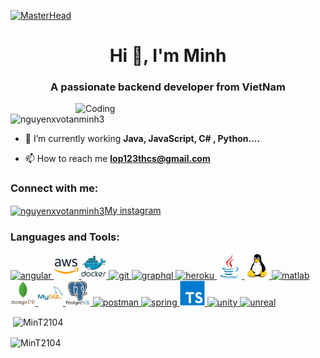 [![MasterHead](https://developers.giphy.com/branch/master/static/api-512d36c09662682717108a38bbb5c57d.gif)](https://rishavchanda.io)
<h1 align="center">Hi 👋, I'm Minh</h1>
<h3 align="center">A passionate backend developer from VietNam</h3>
<img align="right" alt="Coding" width="400" src="https://i.pinimg.com/564x/d3/f0/70/d3f07076d8260b0462bb136a6c2f869f.jpg">

<p align="left"> <img src="https://w7.pngwing.com/pngs/51/881/png-transparent-programmer-source-code-computer-computer-computer-program-computer-programming-thumbnail.png" alt="nguyenxvotanminh3" /> </p>


- 🌱 I’m currently working **Java, JavaScript, C# , Python....**

- 📫 How to reach me **lop123thcs@gmail.com**

<h3 align="left">Connect with me:</h3>
<p align="left">
<a href="https://www.instagram.com/nvtanminh/" target="blank"><img align="center" src="https://instagram.fsgn8-2.fna.fbcdn.net/v/t51.2885-19/424476846_922997592760248_309143479030386687_n.jpg?stp=dst-jpg_s150x150&_nc_ht=instagram.fsgn8-2.fna.fbcdn.net&_nc_cat=100&_nc_ohc=wEtDGbtTgugAX8KcACR&edm=ACWDqb8BAAAA&ccb=7-5&oh=00_AfB5N0puAueTllO84yUGMhUH2jTkBGhbOVXDCdpqjguxbg&oe=65C0FD78&_nc_sid=ee9879" alt="nguyenxvotanminh3" height="30" width="40" />My instagram</a>
</p>

<h3 align="left">Languages and Tools:</h3>
<p align="left"> <a href="https://angular.io" target="_blank" rel="noreferrer"> <img src="https://angular.io/assets/images/logos/angular/angular.svg" alt="angular" width="40" height="40"/> </a> <a href="https://aws.amazon.com" target="_blank" rel="noreferrer"> <img src="https://raw.githubusercontent.com/devicons/devicon/master/icons/amazonwebservices/amazonwebservices-original-wordmark.svg" alt="aws" width="40" height="40"/> </a> <a href="https://www.docker.com/" target="_blank" rel="noreferrer"> <img src="https://raw.githubusercontent.com/devicons/devicon/master/icons/docker/docker-original-wordmark.svg" alt="docker" width="40" height="40"/> </a> <a href="https://git-scm.com/" target="_blank" rel="noreferrer"> <img src="https://www.vectorlogo.zone/logos/git-scm/git-scm-icon.svg" alt="git" width="40" height="40"/> </a> <a href="https://graphql.org" target="_blank" rel="noreferrer"> <img src="https://www.vectorlogo.zone/logos/graphql/graphql-icon.svg" alt="graphql" width="40" height="40"/> </a> <a href="https://heroku.com" target="_blank" rel="noreferrer"> <img src="https://www.vectorlogo.zone/logos/heroku/heroku-icon.svg" alt="heroku" width="40" height="40"/> </a> <a href="https://www.java.com" target="_blank" rel="noreferrer"> <img src="https://raw.githubusercontent.com/devicons/devicon/master/icons/java/java-original.svg" alt="java" width="40" height="40"/> </a> <a href="https://www.linux.org/" target="_blank" rel="noreferrer"> <img src="https://raw.githubusercontent.com/devicons/devicon/master/icons/linux/linux-original.svg" alt="linux" width="40" height="40"/> </a> <a href="https://www.mathworks.com/" target="_blank" rel="noreferrer"> <img src="https://upload.wikimedia.org/wikipedia/commons/2/21/Matlab_Logo.png" alt="matlab" width="40" height="40"/> </a> <a href="https://www.mongodb.com/" target="_blank" rel="noreferrer"> <img src="https://raw.githubusercontent.com/devicons/devicon/master/icons/mongodb/mongodb-original-wordmark.svg" alt="mongodb" width="40" height="40"/> </a> <a href="https://www.mysql.com/" target="_blank" rel="noreferrer"> <img src="https://raw.githubusercontent.com/devicons/devicon/master/icons/mysql/mysql-original-wordmark.svg" alt="mysql" width="40" height="40"/> </a> <a href="https://www.postgresql.org" target="_blank" rel="noreferrer"> <img src="https://raw.githubusercontent.com/devicons/devicon/master/icons/postgresql/postgresql-original-wordmark.svg" alt="postgresql" width="40" height="40"/> </a> <a href="https://postman.com" target="_blank" rel="noreferrer"> <img src="https://www.vectorlogo.zone/logos/getpostman/getpostman-icon.svg" alt="postman" width="40" height="40"/> </a> <a href="https://spring.io/" target="_blank" rel="noreferrer"> <img src="https://www.vectorlogo.zone/logos/springio/springio-icon.svg" alt="spring" width="40" height="40"/> </a> <a href="https://www.typescriptlang.org/" target="_blank" rel="noreferrer"> <img src="https://raw.githubusercontent.com/devicons/devicon/master/icons/typescript/typescript-original.svg" alt="typescript" width="40" height="40"/> </a> <a href="https://unity.com/" target="_blank" rel="noreferrer"> <img src="https://www.vectorlogo.zone/logos/unity3d/unity3d-icon.svg" alt="unity" width="40" height="40"/> </a> <a href="https://unrealengine.com/" target="_blank" rel="noreferrer"> <img src="https://raw.githubusercontent.com/kenangundogan/fontisto/036b7eca71aab1bef8e6a0518f7329f13ed62f6b/icons/svg/brand/unreal-engine.svg" alt="unreal" width="40" height="40"/> </a> </p>


<p>&nbsp;<img align="center" src="https://github-readme-stats.vercel.app/api?username=MinT2104&show_icons=true&locale=en&theme=tokyonight" alt="MinT2104" /></p>

<p><img align="center" src="https://github-readme-streak-stats.herokuapp.com/?user=MinT2104&&theme=tokyonight" alt="MinT2104" /></p>


